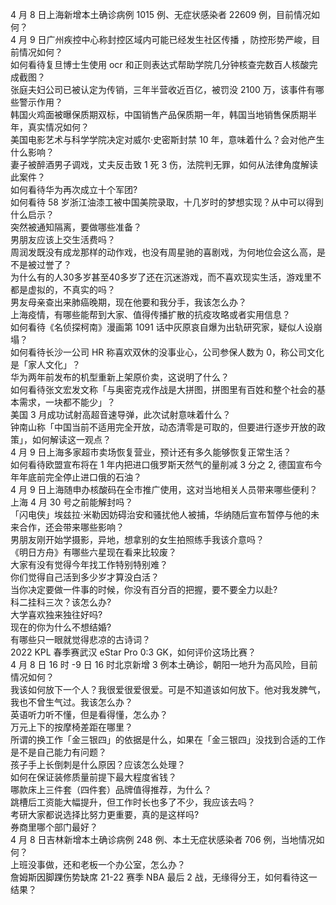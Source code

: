 4 月 8 日上海新增本土确诊病例 1015 例、无症状感染者 22609 例，目前情况如何？  
4 月 9 日广州疾控中心称封控区域内可能已经发生社区传播 ，防控形势严峻，目前情况如何？  
如何看待复旦博士生使用 ocr 和正则表达式帮助学院几分钟核查完数百人核酸完成截图？  
张庭夫妇公司已被认定为传销，三年半营收近百亿，被罚没 2100 万，该事件有哪些警示作用？  
韩国火鸡面被曝保质期双标，中国销售产品保质期一年，韩国当地销售保质期半年，真实情况如何？  
美国电影艺术与科学学院决定对威尔·史密斯封禁 10 年，意味着什么？会对他产生什么影响？  
妻子被醉酒男子调戏，丈夫反击致 1 死 3 伤，法院判无罪，如何从法律角度解读此案件？  
如何看待华为再次成立十个军团?  
如何看待 58 岁浙江油漆工被中国美院录取，十几岁时的梦想实现？从中可以得到什么启示？  
突然被通知隔离，要做哪些准备？  
男朋友应该上交生活费吗？  
周润发既没有成龙那样的动作戏，也没有周星驰的喜剧戏，为何地位会这么高，是不是被过誉了？  
为什么有的人30多岁甚至40多岁了还在沉迷游戏，而不喜欢现实生活，游戏里不都是虚拟的，不真实的吗？  
男友母亲查出来肺癌晚期，现在他要和我分手，我该怎么办？  
上海疫情，有哪些能帮到大家、值得传播扩散的抗疫攻略或者实用信息？  
如何看待《名侦探柯南》漫画第 1091 话中灰原哀自爆为出轨研究家，疑似人设崩塌？  
如何看待长沙一公司 HR 称喜欢双休的没事业心，公司参保人数为 0，称公司文化是「家人文化」？  
华为两年前发布的机型重新上架原价卖，这说明了什么？  
如何看待张文宏发文称「与奥密克戎作战是大拼图，拼图里有百姓和整个社会的基本需求，一块都不能少」？  
美国 3 月成功试射高超音速导弹，此次试射意味着什么？  
钟南山称「中国当前不适用完全开放，动态清零是可取的，但要进行逐步开放的政策」，如何解读这一观点？  
4 月 9 日上海多家超市卖场恢复营业，预计还有多久能够恢复正常生活？  
如何看待欧盟宣布将在 1 年内把进口俄罗斯天然气的量削减 3 分之 2, 德国宣布今年年底前完全停止进口俄的石油？  
4 月 9 日上海随申办核酸码在全市推广使用，这对当地相关人员带来哪些便利？  
上海 4 月 30 号之前能解封吗？  
「闪电侠」埃兹拉·米勒因妨碍治安和骚扰他人被捕，华纳随后宣布暂停与他的未来合作，还会带来哪些影响？  
男朋友刚开始学摄影，异地，想拿别的女生拍照练手我该介意吗？  
《明日方舟》有哪些六星现在看来比较废？  
大家有没有觉得今年找工作特别特别难？  
你们觉得自己活到多少岁才算没白活？  
当你决定要做一件事的时候，你没有百分百的把握，要不要全力以赴?  
科二挂科三次？该怎么办?  
大学喜欢独来独往好吗?  
现在的你为什么不想结婚?  
有哪些只一眼就觉得悲凉的古诗词？  
2022 KPL 春季赛武汉 eStar Pro 0:3  GK，如何评价这场比赛？  
4 月 8 日 16 时 -9 日 16 时北京新增 3 例本土确诊，朝阳一地升为高风险，目前情况如何？  
我该如何放下一个人？我很爱很爱很爱。可是不知道该如何放下。他对我发脾气，我也不曾生气过。我该怎么办？  
英语听力听不懂，但是看得懂，怎么办？  
万元上下的按摩椅差距在哪里？  
所谓的换工作「金三银四」的依据是什么，如果在「金三银四」没找到合适的工作是不是自己能力有问题？  
孩子手上长倒刺是什么原因？应该怎么处理？  
如何在保证装修质量前提下最大程度省钱？  
哪款床上三件套（四件套）品牌值得推荐，为什么？  
跳槽后工资能大幅提升，但工作时长也多了不少，我应该去吗？  
考研大家都说选择比努力更重要，真的是这样吗?  
券商里哪个部门最好？  
4 月 8 日吉林新增本土确诊病例 248 例、本土无症状感染者 706 例，当地情况如何？  
上班没事做，还和老板一个办公室，怎么办？  
詹姆斯因脚踝伤势缺席 21-22 赛季 NBA 最后 2 战，无缘得分王，如何看待这一结果？  
